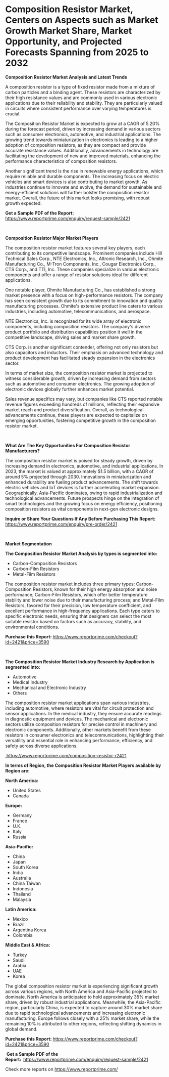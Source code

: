 <p><h1>Composition Resistor Market, Centers on Aspects such as Market Growth Market Share, Market Opportunity, and Projected Forecasts Spanning from 2025 to 2032</h1></p><p><strong>Composition Resistor Market Analysis and Latest Trends</strong></p>
<p><p>A composition resistor is a type of fixed resistor made from a mixture of carbon particles and a binding agent. These resistors are characterized by their high resistance values and are commonly used in various electronic applications due to their reliability and stability. They are particularly valued in circuits where consistent performance over varying temperatures is crucial.</p><p>The Composition Resistor Market is expected to grow at a CAGR of 5.20% during the forecast period, driven by increasing demand in various sectors such as consumer electronics, automotive, and industrial applications. The growing trend towards miniaturization in electronics is leading to a higher adoption of composition resistors, as they are compact and provide accurate resistance values. Additionally, advancements in technology are facilitating the development of new and improved materials, enhancing the performance characteristics of composition resistors.</p><p>Another significant trend is the rise in renewable energy applications, which require reliable and durable components. The increasing focus on electric vehicles and smart devices is also contributing to market growth. As industries continue to innovate and evolve, the demand for sustainable and energy-efficient solutions will further bolster the composition resistor market. Overall, the future of this market looks promising, with robust growth expected.</p></p>
<p><strong>Get a Sample PDF of the Report:&nbsp;</strong> <a href="https://www.reportprime.com/enquiry/request-sample/2421?utm_campaign=2606&utm_medium=2&utm_source=Github&utm_content=ia&utm_term=30032025&utm_id=composition-resistor">https://www.reportprime.com/enquiry/request-sample/2421</a></p>
<p>&nbsp;</p>
<p><strong>Composition Resistor Major Market Players</strong></p>
<p><p>The composition resistor market features several key players, each contributing to its competitive landscape. Prominent companies include Hill Technical Sales Corp., NTE Electronics, Inc., Altronic Research, Inc., Ohmite Manufacturing Co., M-Tron Components, Inc., Cougar Electronics Corp., CTS Corp., and TTI, Inc. These companies specialize in various electronic components and offer a range of resistor solutions ideal for different applications.</p><p>One notable player, Ohmite Manufacturing Co., has established a strong market presence with a focus on high-performance resistors. The company has seen consistent growth due to its commitment to innovation and quality manufacturing processes. Ohmite's extensive product line caters to various industries, including automotive, telecommunications, and aerospace.</p><p>NTE Electronics, Inc. is recognized for its wide array of electronic components, including composition resistors. The company's diverse product portfolio and distribution capabilities position it well in the competitive landscape, driving sales and market share growth. </p><p>CTS Corp. is another significant contender, offering not only resistors but also capacitors and inductors. Their emphasis on advanced technology and product development has facilitated steady expansion in the electronics sector.</p><p>In terms of market size, the composition resistor market is projected to witness considerable growth, driven by increasing demand from sectors such as automotive and consumer electronics. The growing adoption of electronic devices globally further enhances market potential.</p><p>Sales revenue specifics may vary, but companies like CTS reported notable revenue figures exceeding hundreds of millions, reflecting their expansive market reach and product diversification. Overall, as technological advancements continue, these players are expected to capitalize on emerging opportunities, fostering competitive growth in the composition resistor market.</p></p>
<p>&nbsp;</p>
<p><strong>What Are The Key Opportunities For Composition Resistor Manufacturers?</strong></p>
<p><p>The composition resistor market is poised for steady growth, driven by increasing demand in electronics, automotive, and industrial applications. In 2023, the market is valued at approximately $1.5 billion, with a CAGR of around 5% projected through 2030. Innovations in miniaturization and enhanced durability are fueling product advancements. The shift towards electric vehicles and IoT devices is further accelerating market expansion. Geographically, Asia-Pacific dominates, owing to rapid industrialization and technological advancements. Future prospects hinge on the integration of smart technologies and the growing focus on energy efficiency, positioning composition resistors as vital components in next-gen electronic designs.</p></p>
<p><strong>Inquire or Share Your Questions If Any Before Purchasing This Report:</strong> <a href="https://www.reportprime.com/enquiry/pre-order/2421?utm_campaign=2606&utm_medium=2&utm_source=Github&utm_content=ia&utm_term=30032025&utm_id=composition-resistor">https://www.reportprime.com/enquiry/pre-order/2421</a></p>
<p>&nbsp;</p>
<p><strong>Market Segmentation</strong></p>
<p><strong>The Composition Resistor Market Analysis by types is segmented into:</strong></p>
<p><ul><li>Carbon-Composition Resistors</li><li>Carbon-Film Resistors</li><li>Metal-Film Resistors</li></ul></p>
<p><p>The composition resistor market includes three primary types: Carbon-Composition Resistors, known for their high energy absorption and noise performance; Carbon-Film Resistors, which offer better temperature stability and lower noise due to their manufacturing process; and Metal-Film Resistors, favored for their precision, low temperature coefficient, and excellent performance in high-frequency applications. Each type caters to specific electronic needs, ensuring that designers can select the most suitable resistor based on factors such as accuracy, stability, and environmental conditions.</p></p>
<p><strong>Purchase this Report:&nbsp;</strong><a href="https://www.reportprime.com/checkout?id=2421&price=3590&utm_campaign=2606&utm_medium=2&utm_source=Github&utm_content=ia&utm_term=30032025&utm_id=composition-resistor">https://www.reportprime.com/checkout?id=2421&price=3590</a></p>
<p>&nbsp;</p>
<p><strong>The Composition Resistor Market Industry Research by Application is segmented into:</strong></p>
<p><ul><li>Automotive</li><li>Medical Industry</li><li>Mechanical and Electronic Industry</li><li>Others</li></ul></p>
<p><p>The composition resistor market applications span various industries, including automotive, where resistors are vital for circuit protection and sensor applications. In the medical industry, they ensure accurate readings in diagnostic equipment and devices. The mechanical and electronic sectors utilize composition resistors for precise control in machinery and electronic components. Additionally, other markets benefit from these resistors in consumer electronics and telecommunications, highlighting their versatility and essential role in enhancing performance, efficiency, and safety across diverse applications.</p></p>
<p><a href="https://www.reportprime.com/composition-resistor-r2421?utm_campaign=2606&utm_medium=2&utm_source=Github&utm_content=ia&utm_term=30032025&utm_id=composition-resistor">&nbsp;https://www.reportprime.com/composition-resistor-r2421</a></p>
<p><strong>In terms of Region, the Composition Resistor Market Players available by Region are:</strong></p>
<p>
    <p> <strong> North America: </strong>
        <ul>
            <li>United States</li>
            <li>Canada</li>
        </ul>
        </p> 
    <p> <strong> Europe: </strong>
        <ul>
            <li>Germany</li>
            <li>France</li>
            <li>U.K.</li>
            <li>Italy</li>
            <li>Russia</li>
        </ul>
        </p> 
    <p> <strong> Asia-Pacific: </strong>
        <ul>
            <li>China</li>
            <li>Japan</li>
            <li>South Korea</li>
            <li>India</li>
            <li>Australia</li>
            <li>China Taiwan</li>
            <li>Indonesia</li>
            <li>Thailand</li>
            <li>Malaysia</li>
        </ul>
        </p> 
    <p> <strong> Latin America: </strong>
        <ul>
            <li>Mexico</li>
            <li>Brazil</li>
            <li>Argentina Korea</li>
            <li>Colombia</li>
        </ul>
        </p> 
    <p> <strong> Middle East & Africa: </strong>
        <ul>
            <li>Turkey</li>
            <li>Saudi</li>
            <li>Arabia</li>
            <li>UAE</li>
            <li>Korea</li>
        </ul>
    </p>
    </p>
<p><p>The global composition resistor market is experiencing significant growth across various regions, with North America and Asia-Pacific projected to dominate. North America is anticipated to hold approximately 35% market share, driven by robust industrial applications. Meanwhile, the Asia-Pacific region, particularly China, is expected to capture around 30% market share due to rapid technological advancements and increasing electronic manufacturing. Europe follows closely with a 25% market share, while the remaining 10% is attributed to other regions, reflecting shifting dynamics in global demand.</p></p>
<p><strong>Purchase this Report: </strong><a href="https://www.reportprime.com/checkout?id=2421&price=3590&utm_campaign=2606&utm_medium=2&utm_source=Github&utm_content=ia&utm_term=30032025&utm_id=composition-resistor">https://www.reportprime.com/checkout?id=2421&price=3590</a></p>
<p>&nbsp;<strong>Get a Sample PDF of the Report:&nbsp;&nbsp;</strong><a href="https://www.reportprime.com/enquiry/request-sample/2421?utm_campaign=2606&utm_medium=2&utm_source=Github&utm_content=ia&utm_term=30032025&utm_id=composition-resistor">https://www.reportprime.com/enquiry/request-sample/2421</a></p>
<p><strong></strong></p>
<p>Check more reports on <a href="https://www.reportprime.com/?utm_campaign=2606&utm_medium=2&utm_source=Github&utm_content=ia&utm_term=30032025&utm_id=composition-resistor">https://www.reportprime.com/</a></p>